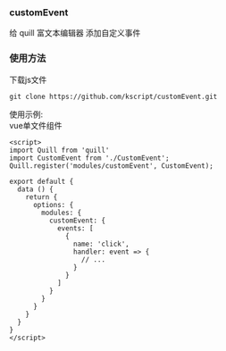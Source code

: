 ### customEvent
给 quill 富文本编辑器 添加自定义事件

### 使用方法

下载js文件
```
git clone https://github.com/kscript/customEvent.git
```
  
使用示例:  
vue单文件组件
``` vue
<script>
import Quill from 'quill'
import CustomEvent from './CustomEvent';
Quill.register('modules/customEvent', CustomEvent);

export default {
  data () {
    return {
      options: {
        modules: {
          customEvent: {
            events: [
              {
                name: 'click',
                handler: event => {
                  // ...
                }
              }
            ]
          }
        }
      }
    }
  }
}
</script>
```
